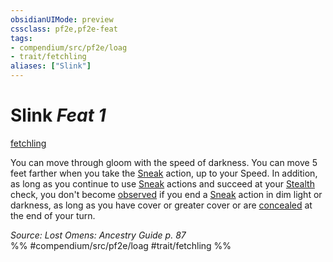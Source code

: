 ```yaml
---
obsidianUIMode: preview
cssclass: pf2e,pf2e-feat
tags:
- compendium/src/pf2e/loag
- trait/fetchling
aliases: ["Slink"]
---
```

# Slink  *Feat 1*  
[fetchling](fetchling-b2.md "Fetchling Ancestry & Heritage Trait")  


You can move through gloom with the speed of darkness. You can move 5 feet farther when you take the [Sneak](sneak.md) action, up to your Speed. In addition, as long as you continue to use [Sneak](sneak.md) actions and succeed at your [Stealth](skills.md#Stealth) check, you don't become [observed](conditions.md#Observed) if you end a [Sneak](sneak.md) action in dim light or darkness, as long as you have cover or greater cover or are [concealed](conditions.md#Concealed) at the end of your turn.

*Source: Lost Omens: Ancestry Guide p. 87*  
%% #compendium/src/pf2e/loag #trait/fetchling %%